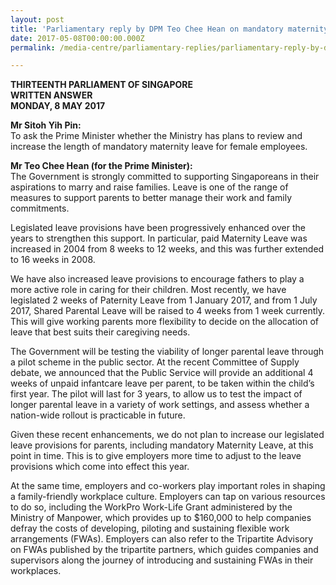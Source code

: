 ```yaml
---
layout: post
title: 'Parliamentary reply by DPM Teo Chee Hean on mandatory maternity leave for female employees'
date: 2017-05-08T00:00:00.000Z
permalink: /media-centre/parliamentary-replies/parliamentary-reply-by-dpm-teo-chee-hean-on-8-may-2017/

---
```



**THIRTEENTH PARLIAMENT OF SINGAPORE  
WRITTEN ANSWER  
MONDAY, 8 MAY 2017**

**Mr Sitoh Yih Pin:**  
To ask the Prime Minister whether the Ministry has plans to review and increase the length of mandatory maternity leave for female employees.

**Mr Teo Chee Hean (for the Prime Minister):**  
The Government is strongly committed to supporting Singaporeans in their aspirations to marry and raise families. Leave is one of the range of measures to support parents to better manage their work and family commitments.

Legislated leave provisions have been progressively enhanced over the years to strengthen this support. In particular, paid Maternity Leave was increased in 2004 from 8 weeks to 12 weeks, and this was further extended to 16 weeks in 2008.

We have also increased leave provisions to encourage fathers to play a more active role in caring for their children. Most recently, we have legislated 2 weeks of Paternity Leave from 1 January 2017, and from 1 July 2017, Shared Parental Leave will be raised to 4 weeks from 1 week currently. This will give working parents more flexibility to decide on the allocation of leave that best suits their caregiving needs.

The Government will be testing the viability of longer parental leave through a pilot scheme in the public sector. At the recent Committee of Supply debate, we announced that the Public Service will provide an additional 4 weeks of unpaid infantcare leave per parent, to be taken within the child’s first year. The pilot will last for 3 years, to allow us to test the impact of longer parental leave in a variety of work settings, and assess whether a nation-wide rollout is practicable in future.

Given these recent enhancements, we do not plan to increase our legislated leave provisions for parents, including mandatory Maternity Leave, at this point in time. This is to give employers more time to adjust to the leave provisions which come into effect this year.

At the same time, employers and co-workers play important roles in shaping a family-friendly workplace culture. Employers can tap on various resources to do so, including the WorkPro Work-Life Grant administered by the Ministry of Manpower, which provides up to $160,000 to help companies defray the costs of developing, piloting and sustaining flexible work arrangements (FWAs). Employers can also refer to the Tripartite Advisory on FWAs published by the tripartite partners, which guides companies and supervisors along the journey of introducing and sustaining FWAs in their workplaces.


